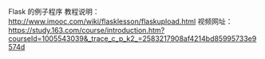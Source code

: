 Flask 的例子程序
教程说明： http://www.imooc.com/wiki/flasklesson/flaskupload.html
视频网址：https://study.163.com/course/introduction.htm?courseId=1005543039&_trace_c_p_k2_=2583217908af4214bd85995733e9574d
